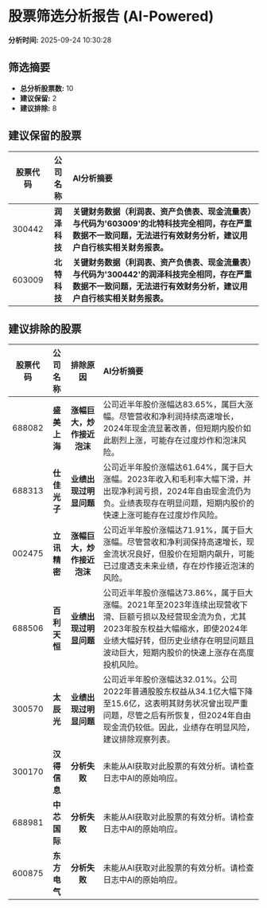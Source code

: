 # 股票筛选分析报告 (AI-Powered)

**分析时间:** 2025-09-24 10:30:28

## 筛选摘要

- **总分析股票数:** 10
- **建议保留:** 2
- **建议排除:** 8

## 建议保留的股票

| 股票代码 | 公司名称 | AI分析摘要 |
|:---:|:---:|:---|
| 300442 | **润泽科技** | **关键财务数据（利润表、资产负债表、现金流量表）与代码为'603009'的北特科技完全相同，存在严重数据不一致问题，无法进行有效财务分析，建议用户自行核实相关财务报表。** |
| 603009 | **北特科技** | **关键财务数据（利润表、资产负债表、现金流量表）与代码为'300442'的润泽科技完全相同，存在严重数据不一致问题，无法进行有效财务分析，建议用户自行核实相关财务报表。** |

## 建议排除的股票

| 股票代码 | 公司名称 | 排除原因 | AI分析摘要 |
|:---:|:---:|:---:|:---|
| 688082 | **盛美上海** | **涨幅巨大，炒作接近泡沫** | 公司近半年股价涨幅达83.65%，属巨大涨幅。尽管营收和净利润持续高速增长，2024年现金流显著改善，但短期内股价如此剧烈上涨，可能存在过度炒作和泡沫风险。 |
| 688313 | **仕佳光子** | **业绩出现过明显问题** | 公司近半年股价涨幅达61.64%，属于巨大涨幅。2023年收入和毛利率大幅下滑，并出现净利润亏损，2024年自由现金流仍为负。业绩表现存在明显问题，短期内股价的快速上涨可能存在过度炒作风险。 |
| 002475 | **立讯精密** | **涨幅巨大，炒作接近泡沫** | 公司近半年股价涨幅达71.91%，属于巨大涨幅。尽管营收和净利润保持高速增长，现金流状况良好，但股价在短期内飙升，可能已过度透支未来业绩，存在炒作接近泡沫的风险。 |
| 688506 | **百利天恒** | **业绩出现过明显问题** | 公司近半年股价涨幅达73.86%，属于巨大涨幅。2021年至2023年连续出现营收下滑、巨额亏损以及经营现金流为负，尤其2023年股东权益大幅缩水，即使2024年业绩大幅好转，但历史业绩存在明显问题且波动巨大，短期内股价的快速上涨存在高度投机风险。 |
| 300570 | **太辰光** | **业绩出现过明显问题** | 公司近半年股价涨幅达32.01%。公司2022年普通股股东权益从34.1亿大幅下降至15.6亿，这表明其财务状况曾出现严重问题，尽管之后有所恢复，但2024年自由现金流仍较低。因此，业绩存在明显风险，建议排除观察列表。 |
| 300170 | **汉得信息** | **分析失败** | 未能从AI获取对此股票的有效分析。请检查日志中AI的原始响应。 |
| 688981 | **中芯国际** | **分析失败** | 未能从AI获取对此股票的有效分析。请检查日志中AI的原始响应。 |
| 600875 | **东方电气** | **分析失败** | 未能从AI获取对此股票的有效分析。请检查日志中AI的原始响应。 |
